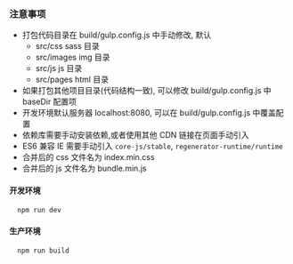 ### 注意事项

- 打包代码目录在 build/gulp.config.js 中手动修改, 默认
  - src/css sass 目录
  - src/images img 目录
  - src/js js 目录
  - src/pages html 目录
- 如果打包其他项目目录(代码结构一致), 可以修改 build/gulp.config.js 中 baseDir 配置项
- 开发环境默认服务器 localhost:8080, 可以在 build/gulp.config.js 中覆盖配置
- 依赖库需要手动安装依赖,或者使用其他 CDN 链接在页面手动引入
- ES6 兼容 IE 需要手动引入 `core-js/stable`, `regenerator-runtime/runtime`
- 合并后的 css 文件名为 index.min.css
- 合并后的 js 文件名为 bundle.min.js

#### 开发环境

```bash
  npm run dev
```

#### 生产环境

```bash
  npm run build
```
